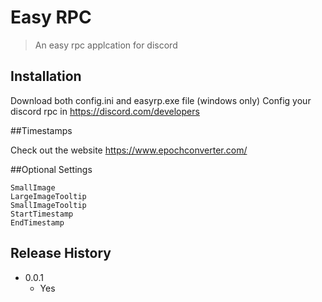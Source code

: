 # Easy RPC
> An easy rpc applcation for discord



## Installation

Download both config.ini and easyrp.exe file (windows only)
Config your discord rpc in https://discord.com/developers

##Timestamps

Check out the website https://www.epochconverter.com/ 

##Optional Settings
```
SmallImage 
LargeImageTooltip 
SmallImageTooltip
StartTimestamp 
EndTimestamp
```

## Release History

* 0.0.1
    * Yes
